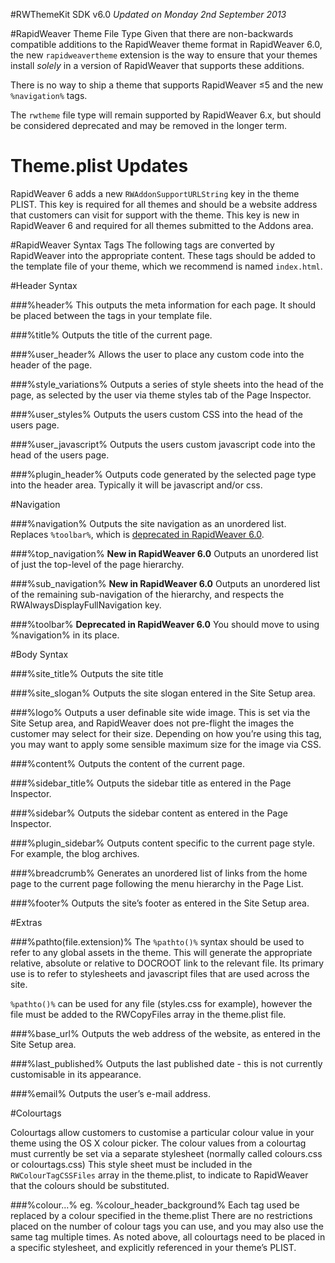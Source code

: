 #RWThemeKit SDK v6.0
*Updated on Monday 2nd September 2013*

#RapidWeaver Theme File Type
Given that there are non-backwards compatible additions to the RapidWeaver theme format in RapidWeaver 6.0, the new `rapidweavertheme` extension is the way to ensure that your themes install *solely* in a version of RapidWeaver that supports these additions.

There is no way to ship a theme that supports RapidWeaver ≤5 and the new `%navigation%` tags.

The `rwtheme` file type will remain supported by RapidWeaver 6.x, but should be considered deprecated and may be removed in the longer term.

# Theme.plist Updates

RapidWeaver 6 adds a new `RWAddonSupportURLString` key in the theme PLIST. This key is required for all themes and should be a website address that customers can visit for support with the theme. This key is new in RapidWeaver 6 and required for all themes submitted to the Addons area.

#RapidWeaver Syntax Tags
The following tags are converted by RapidWeaver into the appropriate content. These tags should be added to the template file of your theme, which we recommend is named `index.html`.

#Header Syntax

###%header%
This outputs the meta information for each page. It should be placed between the <head> tags in your template file.

###%title%
Outputs the title of the current page.

###%user_header%
Allows the user to place any custom code into the header of the page.

###%style_variations%
Outputs a series of style sheets into the head of the page, as selected by the user via theme styles tab of the Page Inspector.

###%user_styles%
Outputs the users custom CSS into the head of the users page.

###%user_javascript%
Outputs the users custom javascript code into the head of the users page.

###%plugin_header%
Outputs code generated by the selected page type into the header area. Typically it will be javascript and/or css.

#Navigation

###%navigation%
Outputs the site navigation as an unordered list. Replaces `%toolbar%`, which is [deprecated in RapidWeaver 6.0](#toolbar).

###%top_navigation%
**New in RapidWeaver 6.0** Outputs an unordered list of just the top-level of the page hierarchy.

###%sub_navigation%
**New in RapidWeaver 6.0** Outputs an unordered list of the remaining sub-navigation of the hierarchy, and respects the RWAlwaysDisplayFullNavigation key. 

###%toolbar%
**Deprecated in RapidWeaver 6.0** You should move to using %navigation% in its place.

#Body Syntax

###%site_title%
Outputs the site title

###%site_slogan%
Outputs the site slogan entered in the Site Setup area.

###%logo%
Outputs a user definable site wide image. This is set via the Site Setup area, and RapidWeaver does not pre-flight the images the customer may select for their size. Depending on how you’re using this tag, you may want to apply some sensible maximum size for the image via CSS.

###%content%
Outputs the content of the current page.

###%sidebar_title%
Outputs the sidebar title as entered in the Page Inspector.

###%sidebar%
Outputs the sidebar content as entered in the Page Inspector.

###%plugin_sidebar%
Outputs content specific to the current page style. For example, the blog archives.

###%breadcrumb%
Generates an unordered list of links from the home page to the current page following the menu hierarchy in the Page List.

###%footer%
Outputs the site’s footer as entered in the Site Setup area.

#Extras

###%pathto(file.extension)%
The `%pathto()%` syntax should be used to refer to any global assets in the theme. This will generate the appropriate relative, absolute or relative to DOCROOT link to the relevant file. Its primary use is to refer to stylesheets and javascript files that are used across the site.

`%pathto()%` can be used for any file (styles.css for example), however the file must be added to the RWCopyFiles array in the theme.plist file.

###%base_url%
Outputs the web address of the website, as entered in the Site Setup area.

###%last_published%
Outputs the last published date - this is not currently customisable in its appearance.

###%email%
Outputs the user’s e-mail address.

#Colourtags

Colourtags allow customers to customise a particular colour value in your theme using the OS X colour picker. The colour values from a colourtag must currently be set via a separate stylesheet (normally called colours.css or colourtags.css) This style sheet must be included in the `RWColourTagCSSFiles` array in the theme.plist, to indicate to RapidWeaver that the colours should be substituted.

###%colour...%
eg. %colour_header_background%
Each tag used be replaced by a colour specified in the theme.plist There are no restrictions placed on the number of colour tags you can use, and you may also use the same tag multiple times. As noted above, all colourtags need to be placed in a specific stylesheet, and explicitly referenced in your theme’s PLIST.